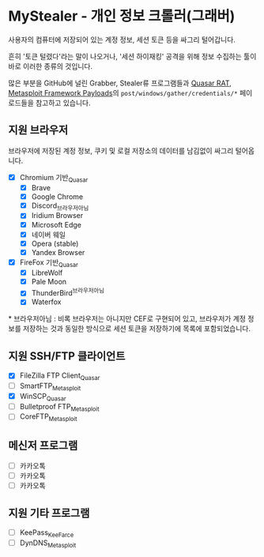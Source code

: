# MyStealer - 개인 정보 크롤러(그래버)

사용자의 컴퓨터에 저장되어 있는 계정 정보, 세션 토큰 등을 싸그리 털어갑니다.

흔히 '토큰 털렸다'라는 말이 나오거나, '세션 하이재킹' 공격을 위해 정보 수집하는 툴이 바로 이러한 종류의 것입니다.

많은 부분을 GitHub에 널린 Grabber, Stealer류 프로그램들과 [Quasar RAT](https://github.com/quasar/Quasar), [Metasploit Framework Payloads](https://github.com/rapid7/metasploit-payloads)의 `post/windows/gather/credentials/*` 페이로드들을 참고하고 있습니다.

## 지원 브라우저

브라우저에 저장된 계정 정보, 쿠키 및 로컬 저장소의 데이터를 남김없이 싸그리 털어옵니다.

* [x] Chromium 기반<sub>Quasar</sub>
  * [x] Brave
  * [x] Google Chrome
  * [x] Discord<sub>브라우저아님</sub>
  * [x] Iridium Browser
  * [x] Microsoft Edge
  * [x] 네이버 웨일
  * [x] Opera (stable)
  * [x] Yandex Browser
* [x] FireFox 기반<sub>Quasar</sub>
  * [x] LibreWolf
  * [x] Pale Moon
  * [x] ThunderBird<sup>브라우저아님</sup>
  * [x] Waterfox

\* 브라우저아님 : 비록 브라우저는 아니지만 CEF로 구현되어 있고, 브라우저가 계정 정보를 저장하는 것과 동일한 방식으로 세션 토큰을 저장하기에 목록에 포함되었습니다.

## 지원 SSH/FTP 클라이언트

* [x] FileZilla FTP Client<sub>Quasar</sub>
* [ ] SmartFTP<sub>Metasploit</sub>
* [x] WinSCP<sub>Quasar</sub>
* [ ] Bulletproof FTP<sub>Metasploit</sub>
* [ ] CoreFTP<sub>Metasploit</sub>

## 메신저 프로그램

* [ ] 카카오톡
* [ ] 카카오톡
* [ ] 카카오톡

## 지원 기타 프로그램

* [ ] KeePass<sub>KeeFarce</sub>
* [ ] DynDNS<sub>Metasploit</sub>